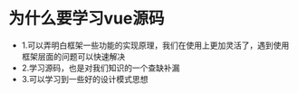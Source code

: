 # 为什么要学习vue源码
- 1.可以弄明白框架一些功能的实现原理，我们在使用上更加灵活了，遇到使用框架层面的问题可以快速解决
- 2.学习源码，也是对我们知识的一个查缺补漏
- 3.可以学习到一些好的设计模式思想
